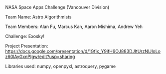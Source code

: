 NASA Space Apps Challenge (Vancouver Division)

Team Name: Astro Algorithmists

Team Members: Alan Fu, Marcus Kan, Aaron Mishima, Andrew Yeh

Challenge: Exosky!

Project Presentation: https://docs.google.com/presentation/d/1Gfix_Y9ifH6OJ883DJItUrzNlJIoLoz60lAyGxnPIgw/edit?usp=sharing 

Libraries used: numpy, openpyxl, astroquery, pygame
